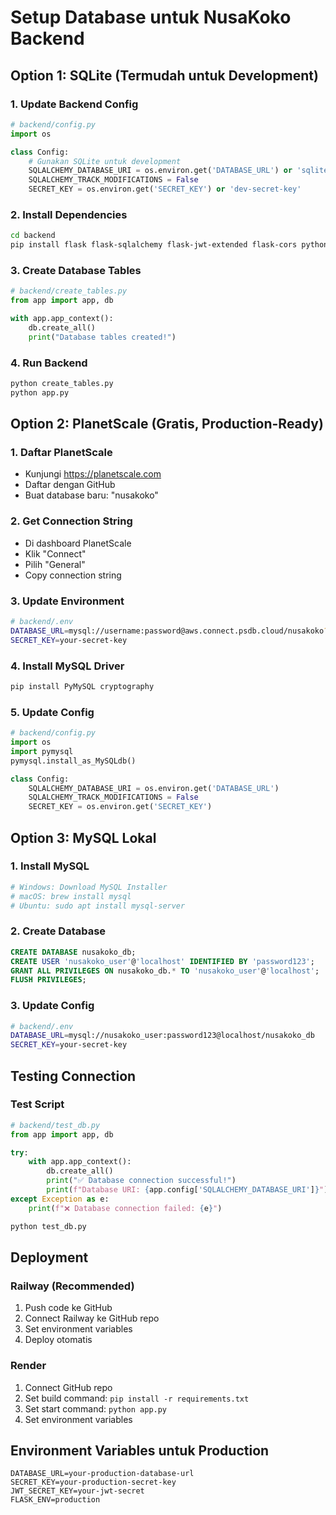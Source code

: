 # Setup Database untuk NusaKoko Backend

## Option 1: SQLite (Termudah untuk Development)

### 1. Update Backend Config
```python
# backend/config.py
import os

class Config:
    # Gunakan SQLite untuk development
    SQLALCHEMY_DATABASE_URI = os.environ.get('DATABASE_URL') or 'sqlite:///nusakoko.db'
    SQLALCHEMY_TRACK_MODIFICATIONS = False
    SECRET_KEY = os.environ.get('SECRET_KEY') or 'dev-secret-key'
```

### 2. Install Dependencies
```bash
cd backend
pip install flask flask-sqlalchemy flask-jwt-extended flask-cors python-dotenv
```

### 3. Create Database Tables
```python
# backend/create_tables.py
from app import app, db

with app.app_context():
    db.create_all()
    print("Database tables created!")
```

### 4. Run Backend
```bash
python create_tables.py
python app.py
```

## Option 2: PlanetScale (Gratis, Production-Ready)

### 1. Daftar PlanetScale
- Kunjungi https://planetscale.com
- Daftar dengan GitHub
- Buat database baru: "nusakoko"

### 2. Get Connection String
- Di dashboard PlanetScale
- Klik "Connect" 
- Pilih "General"
- Copy connection string

### 3. Update Environment
```bash
# backend/.env
DATABASE_URL=mysql://username:password@aws.connect.psdb.cloud/nusakoko?ssl={"rejectUnauthorized":true}
SECRET_KEY=your-secret-key
```

### 4. Install MySQL Driver
```bash
pip install PyMySQL cryptography
```

### 5. Update Config
```python
# backend/config.py
import os
import pymysql
pymysql.install_as_MySQLdb()

class Config:
    SQLALCHEMY_DATABASE_URI = os.environ.get('DATABASE_URL')
    SQLALCHEMY_TRACK_MODIFICATIONS = False
    SECRET_KEY = os.environ.get('SECRET_KEY')
```

## Option 3: MySQL Lokal

### 1. Install MySQL
```bash
# Windows: Download MySQL Installer
# macOS: brew install mysql
# Ubuntu: sudo apt install mysql-server
```

### 2. Create Database
```sql
CREATE DATABASE nusakoko_db;
CREATE USER 'nusakoko_user'@'localhost' IDENTIFIED BY 'password123';
GRANT ALL PRIVILEGES ON nusakoko_db.* TO 'nusakoko_user'@'localhost';
FLUSH PRIVILEGES;
```

### 3. Update Config
```bash
# backend/.env
DATABASE_URL=mysql://nusakoko_user:password123@localhost/nusakoko_db
SECRET_KEY=your-secret-key
```

## Testing Connection

### Test Script
```python
# backend/test_db.py
from app import app, db

try:
    with app.app_context():
        db.create_all()
        print("✅ Database connection successful!")
        print(f"Database URI: {app.config['SQLALCHEMY_DATABASE_URI']}")
except Exception as e:
    print(f"❌ Database connection failed: {e}")
```

```bash
python test_db.py
```

## Deployment

### Railway (Recommended)
1. Push code ke GitHub
2. Connect Railway ke GitHub repo
3. Set environment variables
4. Deploy otomatis

### Render
1. Connect GitHub repo
2. Set build command: `pip install -r requirements.txt`
3. Set start command: `python app.py`
4. Set environment variables

## Environment Variables untuk Production
```
DATABASE_URL=your-production-database-url
SECRET_KEY=your-production-secret-key
JWT_SECRET_KEY=your-jwt-secret
FLASK_ENV=production
```